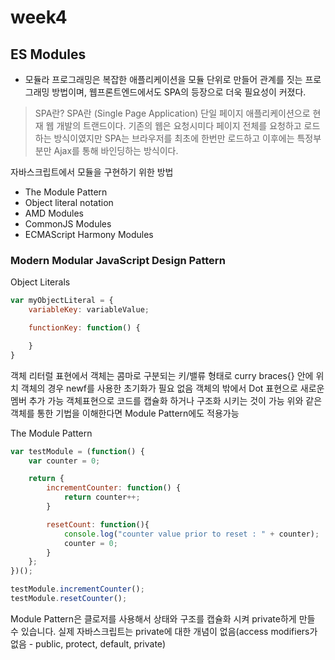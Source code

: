 # week4


## ES Modules
- 모듈라 프로그래밍은 복잡한 애플리케이션을 모듈 단위로 만들어 관계를 짓는 프로그래밍 방법이며, 웹프론트엔드에서도 SPA의 등장으로 더욱 필요성이 커졌다.

> SPA란?
> SPA란 (Single Page Application) 단일 페이지 애플리케이션으로 현재 웹 개발의 트랜드이다.
> 기존의 웹은 요청시미다 페이지 전체를 요청하고 로드하는 방식이였지만 SPA는 브라우저를 최초에 한번만 로드하고 이후에는 특정부분만 Ajax를 통해 바인딩하는 방식이다.

자바스크립트에서 모듈을 구현하기 위한 방법
- The Module Pattern
- Object literal notation
- AMD Modules
- CommonJS Modules
- ECMAScript Harmony Modules


### Modern Modular JavaScript Design Pattern

Object Literals

```JavaScript
var myObjectLiteral = {
    variableKey: variableValue;

    functionKey: function() {

    }
}
```

객체 리터럴 표현에서 객체는 콤마로 구분되는 키/밸류 형태로 curry braces{} 안에 위치
객체의 경우 newf를 사용한 초기화가 필요 없음
객체의 밖에서 Dot 표현으로 새로운 멤버 추가 가능
객체표현으로 코드를 캡슐화 하거나 구조화 시키는 것이 가능
위와 같은 객체를 통한 기법을 이해한다면 Module Pattern에도 적용가능

The Module Pattern

```javascript
var testModule = (function() {
    var counter = 0;

    return {
        incrementCounter: function() {
            return counter++;
        }

        resetCount: function(){
            console.log("counter value prior to reset : " + counter);
            counter = 0;
        }
    };
})();

testModule.incrementCounter();
testModule.resetCounter();
```

Module Pattern은 클로저를 사용해서 상태와 구조를 캡슐화 시켜 private하게 만들 수 있습니다.
실제 자바스크립트는 private에 대한 개념이 없음(access modifiers가 없음 - public, protect, default, private)